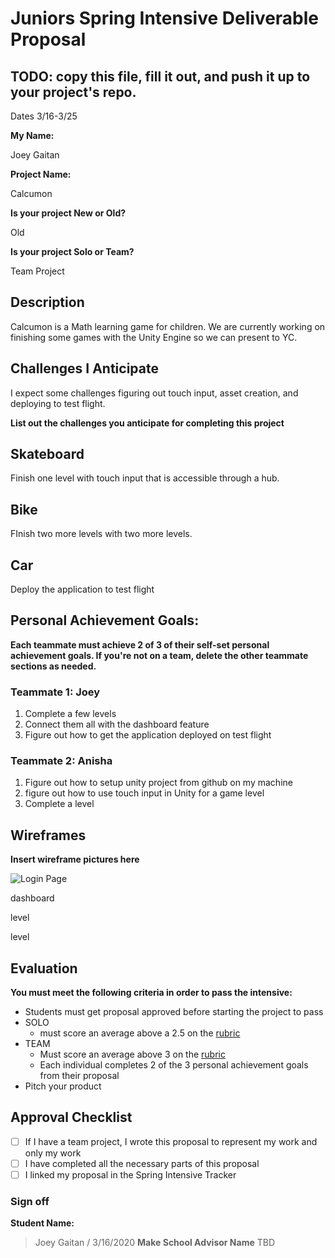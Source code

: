 # Juniors Spring Intensive Deliverable Proposal

## TODO: copy this file, fill it out, and push it up to your project's repo.

Dates 3/16-3/25

**My Name:** 

Joey Gaitan

**Project Name:** 

Calcumon

**Is your project New or Old?**

Old


**Is your project Solo or Team?**

Team Project

## Description

Calcumon is a Math learning game for children. We are currently working on finishing some games with the Unity Engine so we can present to YC. 

## Challenges I Anticipate

I expect some challenges figuring out touch input, asset creation, and deploying to test flight.

**List out the challenges you anticipate for completing this project**

## Skateboard

Finish one level with touch input that is accessible through a hub.

## Bike

FInish two more levels with two more levels.

## Car

Deploy the application to test flight


## Personal Achievement Goals:

**Each teammate must achieve 2 of 3 of their self-set personal achievement goals. If you're not on a team, delete the other teammate sections as needed.**

### Teammate 1: Joey

1. Complete a few levels
2. Connect them all with the dashboard feature
3. Figure out how to get the application deployed on test flight

### Teammate 2: Anisha

1. Figure out how to setup unity project from github on my machine
2. figure out how to use touch input in Unity for a game level
3. Complete a level


## Wireframes

**Insert wireframe pictures here**

![Login Page](./images/cal-login.png)

dashboard

level

level

## Evaluation

**You must meet the following criteria in order to pass the intensive:**

- Students must get proposal approved before starting the project to pass
- SOLO 
    - must score an average above a 2.5 on the [rubric]
- TEAM 
    - Must score an average above 3 on the [rubric]
    - Each individual completes 2 of the 3 personal achievement goals from their proposal
- Pitch your product

[rubric]:https://docs.google.com/document/d/1IOQDmohLBEBT-hyr-2vgw1mbZUNsq3fHxVfH0oRmVt0/edit


## Approval Checklist
- [ ] If I have a team project, I wrote this proposal to represent my work and only my work
- [ ] I have completed all the necessary parts of this proposal
- [ ] I linked my proposal in the Spring Intensive Tracker

### Sign off

**Student Name:**                
> Joey Gaitan / 3/16/2020
**Make School Advisor Name**
> TBD
